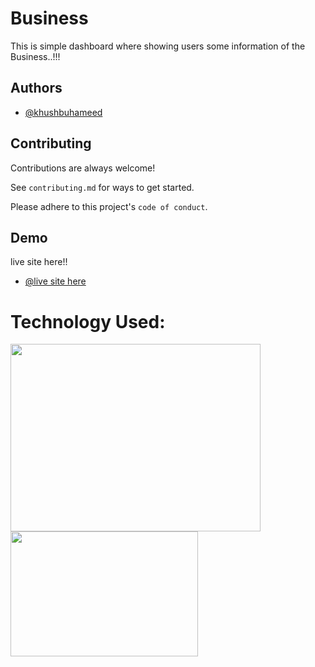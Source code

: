 
# Business
This is simple dashboard where showing users some information of the Business..!!!
## Authors

- [@khushbuhameed](https://github.com/khushbuhameed)



## Contributing

Contributions are always welcome!

See `contributing.md` for ways to get started.

Please adhere to this project's `code of conduct`.


## Demo

 live site here!!
- [@live site here](https://khushbuhameed.github.io/Business_Website/)

# Technology Used:
<img align="left" src ="https://yukiyuriweb.com/wp/wp-content/uploads/2021/04/HTML-CSS.png" height="300" width = "400">
<img align="left" src ="https://w7.pngwing.com/pngs/628/224/png-transparent-bootstrap-plain-wordmark-logo-icon.png" height="200" width = "300">
